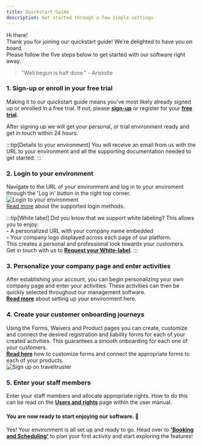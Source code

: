 ```yaml
---
title: Quickstart Guide
description: Get started through a few simple settings
---
```


Hi there! <br>
Thank you for joining our quickstart guide! We're delighted to have you on board. <br>
Please follow the five steps below to get started with our software right away.

> "Well begun is half done." - Aristotle

### 1. Sign-up or enroll in your free trial 
Making it to our quickstart guide means you've most likely already signed up or enrolled in a free trial. If not, please [**sign-up**](https://diversdesk.com/signup/form) or register for your [**free trial**](https://diversdesk.com/signup/trial).<br>

After signing up we will get your personal, or trial environment ready and get in touch within 24 hours.<br>

:::tip[Details to your environment]
You will receive an email from us with the URL to your environment and all the supporting documentation needed to get started. 
:::

### 2. Login to your environment 
Navigate to the URL of your environment and log in to your enviroment through the 'Log in' button in the right top corner.
![Login to your environment](/images/login_to_your_environment.png) </br>
[Read more](/user_manual/login) about the supported login methods. 

:::tip[White label]
Did you know that we support white labeling? This allows you to enjoy:<br> 
**-** A personalized URL with your company name embedded <br>
**-** Your company logo displayed across each page of our platform.<br>
This creates a personal and professional look towards your customers.<br>
Get in touch with us to [**Request your White-label**](mailto:info@diversdesk.com?subject=Request%20for%20White-label).
:::

### 3. Personalize your company page and enter activities 
After establishing your account, you can begin personalizing your own company page and enter your activities. These activities can then be quickly selected throughout our management software. <br>
[**Read more**](/user_manual/setup_your_environment) about setting up your environment here. 

### 4. Create your customer onboarding journeys
Using the Forms, Waivers and Product pages you can create, customize and connect the desired registration and liability forms for each of your created activities. This guarantees a smooth onboarding for each one of your customers.<br>
[**Read here**](/articles/custom_registration_form) how to customize forms and connect the appropriate forms to each of your products. <br>
![Sign up on traveltruster](https://diversdesk.com/images/tt_hamburger_dropdown_forms_page.png)

### 5. Enter your staff members 
Enter your staff members and allocate appropriate rights. How to do this can be read on the [**Users and rights**](/user_manual/users_and_rights) page within the user manual.

#### You are now ready to start enjoying our software. 🎉
Yes! Your environment is all set up and ready to go. Head over to [**'Booking and Scheduling'**](/user_manual/booking_and_scheduling) to plan your first activity and start exploring the features!
